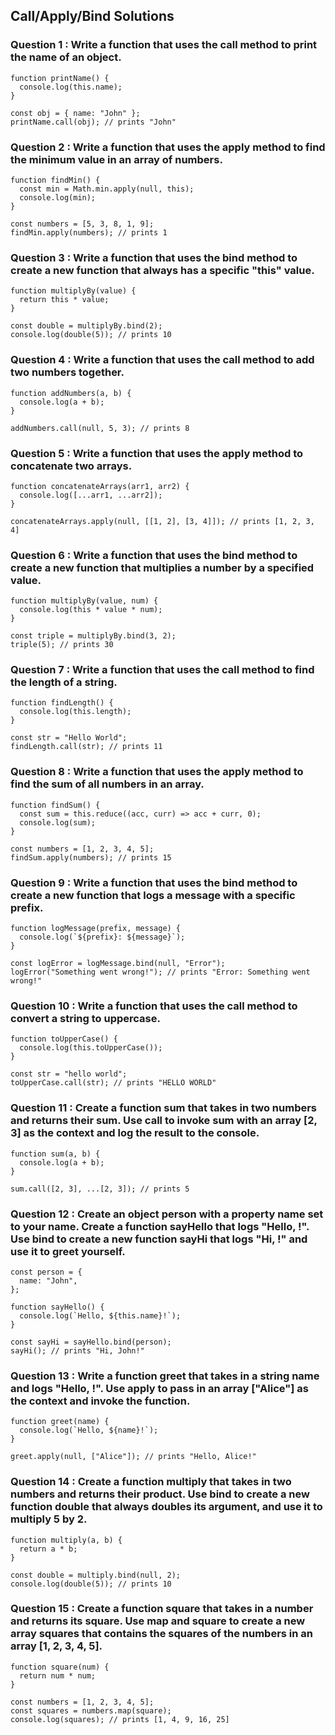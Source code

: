 ## Call/Apply/Bind Solutions

### Question 1 : Write a function that uses the call method to print the name of an object.

```
function printName() {
  console.log(this.name);
}

const obj = { name: "John" };
printName.call(obj); // prints "John"
```

### Question 2 : Write a function that uses the apply method to find the minimum value in an array of numbers.

```
function findMin() {
  const min = Math.min.apply(null, this);
  console.log(min);
}

const numbers = [5, 3, 8, 1, 9];
findMin.apply(numbers); // prints 1

```

### Question 3 : Write a function that uses the bind method to create a new function that always has a specific "this" value.

```
function multiplyBy(value) {
  return this * value;
}

const double = multiplyBy.bind(2);
console.log(double(5)); // prints 10

```

### Question 4 : Write a function that uses the call method to add two numbers together.

```
function addNumbers(a, b) {
  console.log(a + b);
}

addNumbers.call(null, 5, 3); // prints 8

```

### Question 5 : Write a function that uses the apply method to concatenate two arrays.

```
function concatenateArrays(arr1, arr2) {
  console.log([...arr1, ...arr2]);
}

concatenateArrays.apply(null, [[1, 2], [3, 4]]); // prints [1, 2, 3, 4]

```

### Question 6 : Write a function that uses the bind method to create a new function that multiplies a number by a specified value.

```
function multiplyBy(value, num) {
  console.log(this * value * num);
}

const triple = multiplyBy.bind(3, 2);
triple(5); // prints 30

```

### Question 7 : Write a function that uses the call method to find the length of a string.

```
function findLength() {
  console.log(this.length);
}

const str = "Hello World";
findLength.call(str); // prints 11

```

### Question 8 : Write a function that uses the apply method to find the sum of all numbers in an array.

```
function findSum() {
  const sum = this.reduce((acc, curr) => acc + curr, 0);
  console.log(sum);
}

const numbers = [1, 2, 3, 4, 5];
findSum.apply(numbers); // prints 15

```

### Question 9 : Write a function that uses the bind method to create a new function that logs a message with a specific prefix.

```
function logMessage(prefix, message) {
  console.log(`${prefix}: ${message}`);
}

const logError = logMessage.bind(null, "Error");
logError("Something went wrong!"); // prints "Error: Something went wrong!"

```

### Question 10 : Write a function that uses the call method to convert a string to uppercase.

```
function toUpperCase() {
  console.log(this.toUpperCase());
}

const str = "hello world";
toUpperCase.call(str); // prints "HELLO WORLD"

```

### Question 11 : Create a function sum that takes in two numbers and returns their sum. Use call to invoke sum with an array [2, 3] as the context and log the result to the console.

```
function sum(a, b) {
  console.log(a + b);
}

sum.call([2, 3], ...[2, 3]); // prints 5

```

### Question 12 : Create an object person with a property name set to your name. Create a function sayHello that logs "Hello, <name>!". Use bind to create a new function sayHi that logs "Hi, <name>!" and use it to greet yourself.

```
const person = {
  name: "John",
};

function sayHello() {
  console.log(`Hello, ${this.name}!`);
}

const sayHi = sayHello.bind(person);
sayHi(); // prints "Hi, John!"

```

### Question 13 : Write a function greet that takes in a string name and logs "Hello, <name>!". Use apply to pass in an array ["Alice"] as the context and invoke the function.

```
function greet(name) {
  console.log(`Hello, ${name}!`);
}

greet.apply(null, ["Alice"]); // prints "Hello, Alice!"

```

### Question 14 : Create a function multiply that takes in two numbers and returns their product. Use bind to create a new function double that always doubles its argument, and use it to multiply 5 by 2.

```
function multiply(a, b) {
  return a * b;
}

const double = multiply.bind(null, 2);
console.log(double(5)); // prints 10

```

### Question 15 : Create a function square that takes in a number and returns its square. Use map and square to create a new array squares that contains the squares of the numbers in an array [1, 2, 3, 4, 5].

```
function square(num) {
  return num * num;
}

const numbers = [1, 2, 3, 4, 5];
const squares = numbers.map(square);
console.log(squares); // prints [1, 4, 9, 16, 25]
```
